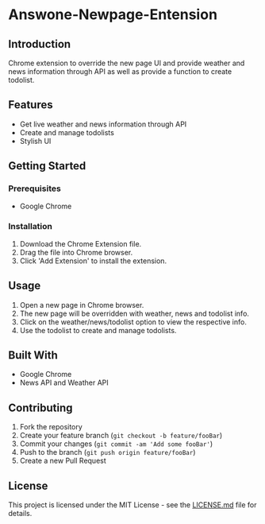 # Answone-Newpage-Entension

## Introduction
Chrome extension to override the new page UI and provide weather and news information through API as well as provide a function to create todolist.

## Features
* Get live weather and news information through API
* Create and manage todolists
* Stylish UI

## Getting Started

### Prerequisites
* Google Chrome

### Installation
1. Download the Chrome Extension file.
2. Drag the file into Chrome browser.
3. Click 'Add Extension' to install the extension.

## Usage
1. Open a new page in Chrome browser.
2. The new page will be overridden with weather, news and todolist info.
3. Click on the weather/news/todolist option to view the respective info.
4. Use the todolist to create and manage todolists.

## Built With
* Google Chrome
* News API and Weather API

## Contributing

1. Fork the repository
2. Create your feature branch (`git checkout -b feature/fooBar`)
3. Commit your changes (`git commit -am 'Add some fooBar'`)
4. Push to the branch (`git push origin feature/fooBar`)
5. Create a new Pull Request

## License

This project is licensed under the MIT License - see the [LICENSE.md](LICENSE.md) file for details.

